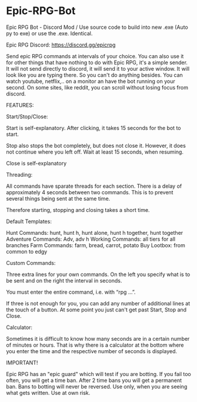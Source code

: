 # Epic-RPG-Bot
Epic RPG Bot - Discord Mod / Use source code to build into new .exe (Auto py to exe) or use the .exe. Identical.

Epic RPG Discord: https://discord.gg/epicrpg

Send epic RPG commands at intervals of your choice. You can also use it for other things that have nothing to do with Epic RPG, it's a simple sender. It will not send directly to discord, it will send it to your active window. It will look like you are typing there. So you can't do anything besides. You can watch youtube, netflix,.. on a monitor an have the bot running on your second. On some sites, like reddit, you can scroll without losing focus from discord. 

FEATURES:

Start/Stop/Close:

Start is self-explanatory. After clicking, it takes 15 seconds for the bot to start.

Stop also stops the bot completely, but does not close it. However, it does not continue where you left off. Wait at least 15 seconds, when resuming.

Close is self-explanatory

Threading:

All commands have sparate threads for each section. There is a delay of approximately 4 seconds between two commands. This is to prevent several things being sent at the same time.

Therefore starting, stopping and closing takes a short time.


Default Templates:

Hunt Commands: hunt, hunt h, hunt alone, hunt h together, hunt together
Adventure Commands: Adv, adv h
Working Commands: all tiers for all branches
Farm Commands: farm, bread, carrot, potato
Buy Lootbox: from common to edgy


Custom Commands:

Three extra lines for your own commands. On the left you specify what is to be sent and on the right the interval in seconds.   

You must enter the entire command, i.e. with “rpg ...”. 

If three is not enough for you, you can add any number of additional lines at the touch of a button. At some point you just can't get past Start, Stop and Close.


Calculator:

Sometimes it is difficult to know how many seconds are in a certain number of minutes or hours. That is why there is a calculator at the bottom where you enter the time and the respective number of seconds is displayed.

IMPORTANT!

Epic RPG has an "epic guard" which will test if you are botting. If you fail too often, you will get a time ban. After 2 time bans you will get a permanent ban. Bans to botting will never be reversed. Use only, when you are seeing what gets written. Use at own risk.
